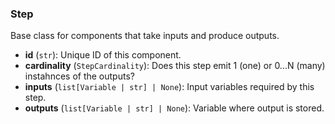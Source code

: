 ### Step

Base class for components that take inputs and produce outputs.

- **id** (`str`): Unique ID of this component.
- **cardinality** (`StepCardinality`): Does this step emit 1 (one) or 0...N (many) instahnces of the outputs?
- **inputs** (`list[Variable | str] | None`): Input variables required by this step.
- **outputs** (`list[Variable | str] | None`): Variable where output is stored.
